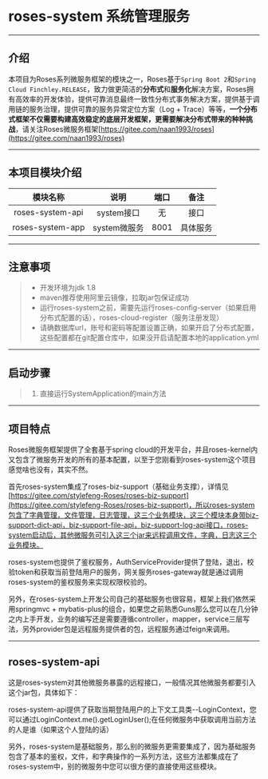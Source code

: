 # roses-system 系统管理服务

---
   
## 介绍
本项目为Roses系列微服务框架的模块之一，Roses基于`Spring Boot 2`和`Spring Cloud Finchley.RELEASE`，致力做更简洁的**分布式**和**服务化**解决方案，Roses拥有高效率的开发体验，提供可靠消息最终一致性分布式事务解决方案，提供基于调用链的服务治理，提供可靠的服务异常定位方案（Log + Trace）等等，**一个分布式框架不仅需要构建高效稳定的底层开发框架，更需要解决分布式带来的种种挑战**，请关注Roses微服务框架[https://gitee.com/naan1993/roses](https://gitee.com/naan1993/roses)

---

## 本项目模块介绍

| 模块名称 | 说明 | 端口 | 备注 |
| :---: | :---: | :---: | :---: |
| roses-system-api | system接口 | 无 | 接口 |
| roses-system-app | system微服务 | 8001 | 具体服务 |

---

## 注意事项

> * 开发环境为jdk 1.8
> * maven推荐使用阿里云镜像，拉取jar包保证成功
> * 运行roses-system之前，需要先运行roses-config-server（如果启用分布式配置的话），roses-cloud-register（服务注册发现）
> * 请确数据库url，账号和密码等配置设置正确，如果开启了分布式配置，这些配置都在git配置仓库中，如果没开启请配置本地的application.yml

---

## 启动步骤

> 1. 直接运行SystemApplication的main方法

---

## 项目特点

Roses微服务框架提供了全套基于spring cloud的开发平台，并且roses-kernel内又包含了微服务开发的所有的基本配置，以至于您刚看到roses-system这个项目感觉啥也没有，其实不然。

首先roses-system集成了roses-biz-support（基础业务支撑），详情见[https://gitee.com/stylefeng-Roses/roses-biz-support](https://gitee.com/stylefeng-Roses/roses-biz-support)，所以roses-system包含了字典管理，文件管理，日志管理，这三个业务模块，这三个模块本身带biz-support-dict-api，biz-support-file-api，biz-support-log-api接口，roses-system启动后，其他微服务可引入这三个jar来远程调用文件，字典，日志这三个业务模块。

roses-system也提供了鉴权服务，AuthServiceProvider提供了登陆，退出，校验token和获取当前登陆用户的服务，网关服务roses-gateway就是通过调用roses-system的鉴权服务来实现权限校验的。

另外，在roses-system上开发公司自己的基础服务也很容易，框架上我们依然采用springmvc + mybatis-plus的组合，如果您之前熟悉Guns那么您可以在几分钟之内上手开发，业务的编写还是需要遵循controller，mapper，service三层写法，另外provider包是远程服务提供者的包，远程服务通过feign来调用。

---

## roses-system-api

这是roses-system对其他微服务暴露的远程接口，一般情况其他微服务都要引入这个jar包，具体如下：

roses-system-api提供了获取当期登陆用户的上下文工具类--LoginContext，您可以通过LoginContext.me().getLoginUser();在任何微服务中获取调用当前方法的人是谁（如果这个人登陆的话）

另外，roses-system是基础服务，那么别的微服务更需要集成了，因为基础服务包含了基本的鉴权，文件，和字典操作的一系列方法，这些方法都集成在了roses-system中，别的微服务中您可以很方便的直接使用这些模块。

 